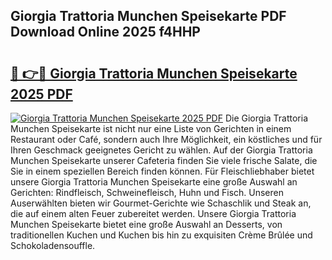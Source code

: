 ## Giorgia Trattoria Munchen Speisekarte PDF Download Online 2025 f4HHP

# <h2><a href="http://gce8fvp.nevu.top/?p=Giorgia+Trattoria+Munchen+Speisekarte">🔗 👉🔴 Giorgia Trattoria Munchen Speisekarte 2025 PDF</a></h2>

[![Giorgia Trattoria Munchen Speisekarte 2025 PDF](https://i.imgur.com/dBaPXMq.png)](http://gce8fvp.nevu.top/?p=Giorgia+Trattoria+Munchen+Speisekarte)
Die Giorgia Trattoria Munchen Speisekarte ist nicht nur eine Liste von Gerichten in einem Restaurant oder Café, sondern auch Ihre Möglichkeit, ein köstliches und für Ihren Geschmack geeignetes Gericht zu wählen. Auf der Giorgia Trattoria Munchen Speisekarte unserer Cafeteria finden Sie viele frische Salate, die Sie in einem speziellen Bereich finden können. Für Fleischliebhaber bietet unsere Giorgia Trattoria Munchen Speisekarte eine große Auswahl an Gerichten: Rindfleisch, Schweinefleisch, Huhn und Fisch. Unseren Auserwählten bieten wir Gourmet-Gerichte wie Schaschlik und Steak an, die auf einem alten Feuer zubereitet werden. Unsere Giorgia Trattoria Munchen Speisekarte bietet eine große Auswahl an Desserts, von traditionellen Kuchen und Kuchen bis hin zu exquisiten Crème Brûlée und Schokoladensouffle.
